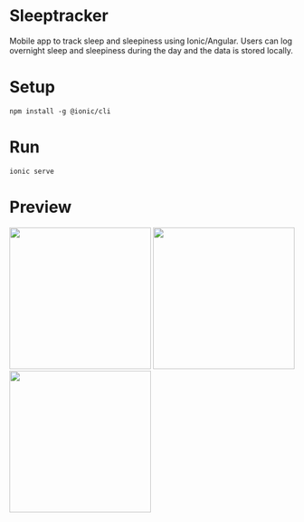 # Sleeptracker

Mobile app to track sleep and sleepiness using Ionic/Angular. Users can log overnight sleep and sleepiness during the day and the data is stored locally. 

# Setup

`npm install -g @ionic/cli`

# Run

`ionic serve`

# Preview
<img src="/preview1.gif" width="250" height="250"/>
<img src="/preview2.gif" width="250" height="250"/>
<img src="/preview3.gif" width="250" height="250"/>
